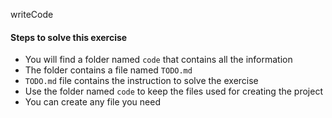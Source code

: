 
writeCode

#### Steps to solve this exercise

- You will find a folder named `code` that contains all the information
- The folder contains a file named `TODO.md`
- `TODO.md` file contains the instruction to solve the exercise
- Use the folder named `code` to keep the files used for creating the project
- You can create any file you need
